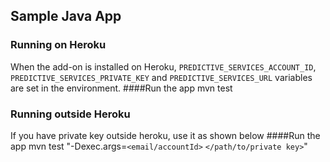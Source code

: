 ## Sample Java App

<!--[![Deploy](https://www.herokucdn.com/deploy/button.svg)](https://heroku.com/deploy)-->
### Running on Heroku
When the add-on is installed on Heroku, `PREDICTIVE_SERVICES_ACCOUNT_ID`, `PREDICTIVE_SERVICES_PRIVATE_KEY` and `PREDICTIVE_SERVICES_URL` variables are set in the environment.
####Run the app
mvn test

### Running outside Heroku
If you have private key outside heroku, use it as shown below
####Run the app
mvn test "-Dexec.args=`<email/accountId>` `</path/to/private key>`"

